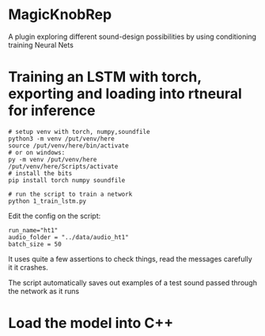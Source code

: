 # MagicKnobRep
A plugin exploring different sound-design possibilities by using conditioning training Neural Nets
# Training an LSTM with torch, exporting and loading into rtneural for inference

```
# setup venv with torch, numpy,soundfile
python3 -m venv /put/venv/here
source /put/venv/here/bin/activate
# or on windows:
py -m venv /put/venv/here
/put/venv/here/Scripts/activate 
# install the bits
pip install torch numpy soundfile

# run the script to train a network
python 1_train_lstm.py
```

Edit the config on the script:
```
run_name="ht1"
audio_folder = "../data/audio_ht1"
batch_size = 50
```

It uses quite a few assertions to check things, read the messages carefully it it crashes.

The script automatically saves out examples of a test sound passed through the network as it runs

# Load the model into C++
